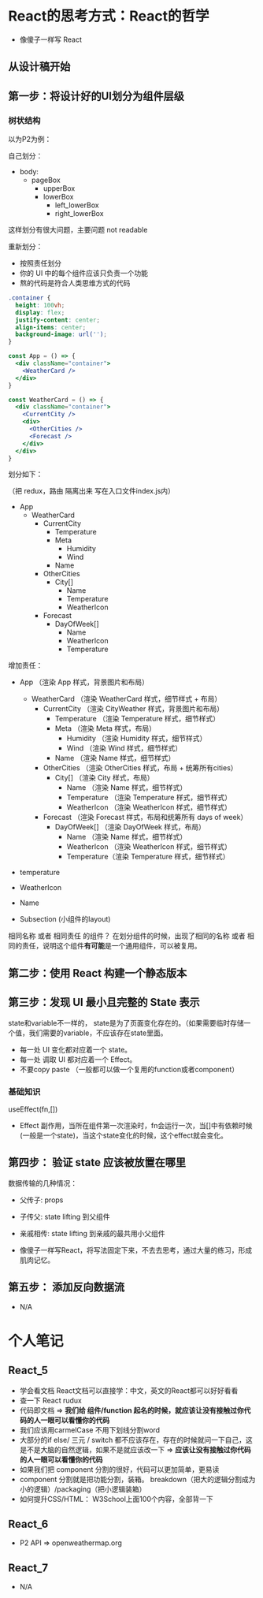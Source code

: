 
# React的思考方式：React的哲学
- 像傻子一样写 React

## 从设计稿开始

## 第一步：将设计好的UI划分为组件层级

### 树状结构
以为P2为例：

自己划分：
- body:
  - pageBox
    - upperBox
    - lowerBox
      - left_lowerBox
      - right_lowerBox

这样划分有很大问题，主要问题 not readable

重新划分：

- 按照责任划分
- 你的 UI 中的每个组件应该只负责一个功能
- 熬的代码是符合人类思维方式的代码

```css
.container {
  height: 100vh;
  display: flex;
  justify-content: center;
  align-items: center;
  background-image: url('');
}
```

```jsx
const App = () => {
  <div className="container">
    <WeatherCard />
  </div>
}
```

```jsx
const WeatherCard = () => {
  <div className="container">
    <CurrentCity />
    <div>
      <OtherCities />
      <Forecast />
    </div>
  </div>
}
```


划分如下：

（把 redux，路由 隔离出来 写在入口文件index.js内）

- App 
  - WeatherCard 
    - CurrentCity 
      - Temperature 
      - Meta 
        - Humidity 
        - Wind 
      - Name 
    - OtherCities 
      - City[] 
        - Name 
        - Temperature 
        - WeatherIcon 
    - Forecast
      - DayOfWeek[] 
        - Name 
        - WeatherIcon 
        - Temperature


增加责任：

- App （渲染 App 样式，背景图片和布局）
  - WeatherCard （渲染 WeatherCard 样式，细节样式 + 布局）
    - CurrentCity （渲染 CityWeather 样式，背景图片和布局）
      - Temperature （渲染 Temperature 样式，细节样式）
      - Meta （渲染 Meta 样式，布局）
        - Humidity （渲染 Humidity 样式，细节样式）
        - Wind （渲染 Wind 样式，细节样式）
      - Name （渲染 Name 样式，细节样式）
    - OtherCities （渲染 OtherCities 样式，布局 + 统筹所有cities）
      - City[] （渲染 City 样式，布局）
        - Name （渲染 Name 样式，细节样式）
        - Temperature （渲染 Temperature 样式，细节样式）
        - WeatherIcon （渲染 WeatherIcon 样式，细节样式）
    - Forecast （渲染 Forecast 样式，布局和统筹所有 days of week）
      - DayOfWeek[] （渲染 DayOfWeek 样式，布局）
        - Name （渲染 Name 样式，细节样式） 
        - WeatherIcon （渲染 WeatherIcon 样式，细节样式）
        - Temperature（渲染 Temperature 样式，细节样式）

- temperature
- WeatherIcon
- Name
- Subsection (小组件的layout)

相同名称 或者 相同责任 的组件？
在划分组件的时候，出现了相同的名称 或者 相同的责任，说明这个组件**有可能**是一个通用组件，可以被复用。

## 第二步：使用 React 构建一个静态版本

## 第三步：发现 UI 最小且完整的 State 表示

state和variable不一样的， state是为了页面变化存在的。（如果需要临时存储一个值，我们需要的variable，不应该存在state里面。

- 每一处 UI 变化都对应着一个 state。
- 每一处 调取 UI 都对应着一个 Effect。
- 不要copy paste （一般都可以做一个复用的function或者component）

### 基础知识

useEffect(fn,[])
- Effect 副作用，当所在组件第一次渲染时，fn会运行一次，当[]中有依赖时候(一般是一个state)，当这个state变化的时候，这个effect就会变化。 

## 第四步： 验证 state 应该被放置在哪里

数据传输的几种情况：
- 父传子: props
- 子传父: state lifting 到父组件
- 亲戚相传: state lifting 到亲戚的最共用小父组件

- 像傻子一样写React，将写法固定下来，不去去思考，通过大量的练习，形成肌肉记忆。

## 第五步： 添加反向数据流

- N/A


# 个人笔记
## React_5
- 学会看文档 React文档可以直接学：中文，英文的React都可以好好看看
- 查一下 React rudux
- 代码即文档 => **我们给 组件/function 起名的时候，就应该让没有接触过你代码的人一眼可以看懂你的代码**
- 我们应该用carmelCase 不用下划线分割word
- 大部分的if else/ 三元 / switch 都不应该存在，存在的时候就问一下自己，这是不是大脑的自然逻辑，如果不是就应该改一下 => **应该让没有接触过你代码的人一眼可以看懂你的代码**
- 如果我们把 component 分割的很好，代码可以更加简单，更易读
- component 分割就是把功能分割，装箱。 breakdown（把大的逻辑分割成为小的逻辑）/packaging（把小逻辑装箱）
- 如何提升CSS/HTML： W3School上面100个内容，全部背一下

## React_6
- P2 API => openweathermap.org

## React_7
- N/A

